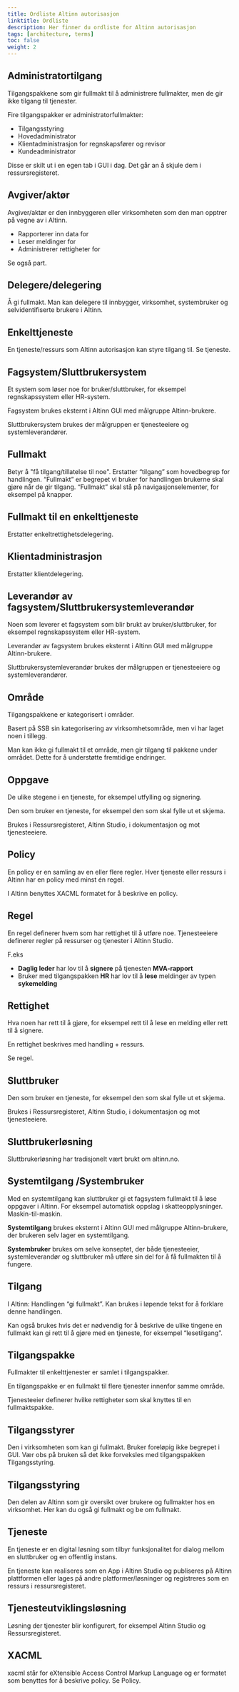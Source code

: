 ```yaml
---
title: Ordliste Altinn autorisasjon
linktitle: Ordliste
description: Her finner du ordliste for Altinn autorisasjon
tags: [architecture, terms]
toc: false
weight: 2
---
```


## Administratortilgang

Tilgangspakkene som gir fullmakt til å administrere fullmakter, men de gir ikke tilgang til tjenester.

Fire tilgangspakker er administratorfullmakter:

- Tilgangsstyring
- Hovedadministrator
- Klientadministrasjon for regnskapsfører og revisor
- Kundeadministrator

Disse er skilt ut i en egen tab i GUI i dag. Det går an å skjule dem i ressursregisteret.

## Avgiver/aktør

Avgiver/aktør er den innbyggeren eller virksomheten som den man opptrer på vegne av i Altinn.

- Rapporterer inn data for
- Leser meldinger for 
- Administrerer rettigheter for

Se også part.

## Delegere/delegering

Å gi fullmakt. Man kan delegere til innbygger, virksomhet, systembruker og selvidentifiserte brukere i Altinn.

## Enkelttjeneste

En tjeneste/ressurs som Altinn autorisasjon kan styre tilgang til. Se tjeneste.

## Fagsystem/Sluttbrukersystem

Et system som løser noe for bruker/sluttbruker, for eksempel regnskapssystem eller HR-system.

Fagsystem brukes eksternt i Altinn GUI med målgruppe Altinn-brukere.

Sluttbrukersystem brukes der målgruppen er tjenesteeiere og systemleverandører.

## Fullmakt

Betyr å "få tilgang/tillatelse til noe". Erstatter “tilgang” som hovedbegrep for handlingen. “Fullmakt” er begrepet vi bruker for handlingen brukerne skal gjøre når de gir tilgang. “Fullmakt” skal stå på navigasjonselementer, for eksempel på knapper.

## Fullmakt til en enkelttjeneste

Erstatter enkeltrettighetsdelegering.

## Klientadministrasjon

Erstatter klientdelegering.

## Leverandør av fagsystem/Sluttbrukersystemleverandør

Noen som leverer et fagsystem som blir brukt av bruker/sluttbruker, for eksempel regnskapssystem eller HR-system.

Leverandør av fagsystem brukes eksternt i Altinn GUI med målgruppe Altinn-brukere.

Sluttbrukersystemleverandør brukes der målgruppen er tjenesteeiere og systemleverandører.

## Område

Tilgangspakkene er kategorisert i områder.

Basert på SSB sin kategorisering av virksomhetsområde, men vi har laget noen i tillegg.

Man kan ikke gi fullmakt til et område, men gir tilgang til pakkene under området. Dette for å understøtte fremtidige endringer.

## Oppgave

De ulike stegene i en tjeneste, for eksempel utfylling og signering.

Den som bruker en tjeneste, for eksempel den som skal fylle ut et skjema.

Brukes i Ressursregisteret, Altinn Studio, i dokumentasjon og mot tjenesteeiere.

## Policy

En policy er en samling av en eller flere regler. Hver tjeneste eller ressurs i Altinn har en policy med minst én regel.

I Altinn benyttes XACML formatet for å beskrive en policy.

## Regel

En regel definerer hvem som har rettighet til å utføre noe. Tjenesteeiere definerer regler på ressurser og tjenester i Altinn Studio.

F.eks 

- **Daglig leder** har lov til å **signere** på tjenesten **MVA-rapport**
- Bruker med tilgangspakken **HR** har lov til å **lese** meldinger av typen **sykemelding**

## Rettighet

Hva noen har rett til å gjøre, for eksempel rett til å lese en melding eller rett til å signere.

En rettighet beskrives med handling + ressurs. 

Se regel.

## Sluttbruker

Den som bruker en tjeneste, for eksempel den som skal fylle ut et skjema.

Brukes i Ressursregisteret, Altinn Studio, i dokumentasjon og mot tjenesteeiere.

## Sluttbrukerløsning

Sluttbrukerløsning har tradisjonelt vært brukt om altinn.no.

## Systemtilgang /Systembruker
	
Med en systemtilgang kan sluttbruker gi et fagsystem fullmakt til å løse oppgaver i Altinn. For eksempel automatisk oppslag i skatteopplysninger. Maskin-til-maskin.

**Systemtilgang** brukes eksternt i Altinn GUI med målgruppe Altinn-brukere, der brukeren selv lager en systemtilgang.

**Systembruker** brukes om selve konseptet, der både tjenesteeier, systemleverandør og sluttbruker må utføre sin del for å få fullmakten til å fungere.

## Tilgang

I Altinn: Handlingen “gi fullmakt”. Kan brukes i løpende tekst for å forklare denne handlingen.

Kan også brukes hvis det er nødvendig for å beskrive de ulike tingene en fullmakt kan gi rett til å gjøre med en tjeneste, for eksempel “lesetilgang”.

## Tilgangspakke

Fullmakter til enkelttjenester er samlet i tilgangspakker.

En tilgangspakke er en fullmakt til flere tjenester innenfor samme område.

Tjenesteeier definerer hvilke rettigheter som skal knyttes til en fullmaktspakke.

## Tilgangsstyrer

Den i virksomheten som kan gi fullmakt. Bruker foreløpig ikke begrepet i GUI. Vær obs på bruken så det ikke forveksles med tilgangspakken Tilgangsstyring.

## Tilgangsstyring

Den delen av Altinn som gir oversikt over brukere og fullmakter hos en virksomhet. Her kan du også gi fullmakt og be om fullmakt.

## Tjeneste

En tjeneste er en digital løsning som tilbyr funksjonalitet for dialog mellom en sluttbruker og en offentlig instans. 

En tjeneste kan realiseres som en App i Altinn Studio og publiseres på Altinn plattformen eller lages på andre platformer/løsninger og registreres som en ressurs i ressursregisteret.

## Tjenesteutviklingsløsning

Løsning der tjenester blir konfigurert, for eksempel Altinn Studio og Ressursregisteret.


## XACML

xacml står for eXtensible Access Control Markup Language og er formatet som benyttes for å beskrive policy. Se Policy. 